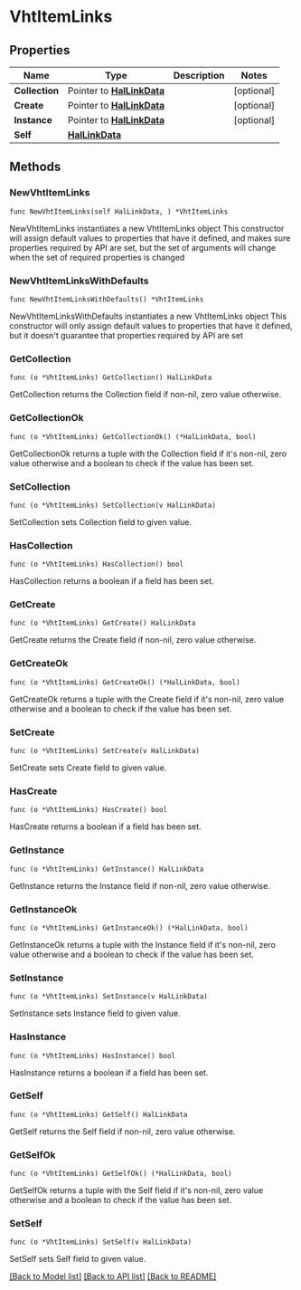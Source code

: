 # VhtItemLinks

## Properties

Name | Type | Description | Notes
------------ | ------------- | ------------- | -------------
**Collection** | Pointer to [**HalLinkData**](HalLinkData.md) |  | [optional] 
**Create** | Pointer to [**HalLinkData**](HalLinkData.md) |  | [optional] 
**Instance** | Pointer to [**HalLinkData**](HalLinkData.md) |  | [optional] 
**Self** | [**HalLinkData**](HalLinkData.md) |  | 

## Methods

### NewVhtItemLinks

`func NewVhtItemLinks(self HalLinkData, ) *VhtItemLinks`

NewVhtItemLinks instantiates a new VhtItemLinks object
This constructor will assign default values to properties that have it defined,
and makes sure properties required by API are set, but the set of arguments
will change when the set of required properties is changed

### NewVhtItemLinksWithDefaults

`func NewVhtItemLinksWithDefaults() *VhtItemLinks`

NewVhtItemLinksWithDefaults instantiates a new VhtItemLinks object
This constructor will only assign default values to properties that have it defined,
but it doesn't guarantee that properties required by API are set

### GetCollection

`func (o *VhtItemLinks) GetCollection() HalLinkData`

GetCollection returns the Collection field if non-nil, zero value otherwise.

### GetCollectionOk

`func (o *VhtItemLinks) GetCollectionOk() (*HalLinkData, bool)`

GetCollectionOk returns a tuple with the Collection field if it's non-nil, zero value otherwise
and a boolean to check if the value has been set.

### SetCollection

`func (o *VhtItemLinks) SetCollection(v HalLinkData)`

SetCollection sets Collection field to given value.

### HasCollection

`func (o *VhtItemLinks) HasCollection() bool`

HasCollection returns a boolean if a field has been set.

### GetCreate

`func (o *VhtItemLinks) GetCreate() HalLinkData`

GetCreate returns the Create field if non-nil, zero value otherwise.

### GetCreateOk

`func (o *VhtItemLinks) GetCreateOk() (*HalLinkData, bool)`

GetCreateOk returns a tuple with the Create field if it's non-nil, zero value otherwise
and a boolean to check if the value has been set.

### SetCreate

`func (o *VhtItemLinks) SetCreate(v HalLinkData)`

SetCreate sets Create field to given value.

### HasCreate

`func (o *VhtItemLinks) HasCreate() bool`

HasCreate returns a boolean if a field has been set.

### GetInstance

`func (o *VhtItemLinks) GetInstance() HalLinkData`

GetInstance returns the Instance field if non-nil, zero value otherwise.

### GetInstanceOk

`func (o *VhtItemLinks) GetInstanceOk() (*HalLinkData, bool)`

GetInstanceOk returns a tuple with the Instance field if it's non-nil, zero value otherwise
and a boolean to check if the value has been set.

### SetInstance

`func (o *VhtItemLinks) SetInstance(v HalLinkData)`

SetInstance sets Instance field to given value.

### HasInstance

`func (o *VhtItemLinks) HasInstance() bool`

HasInstance returns a boolean if a field has been set.

### GetSelf

`func (o *VhtItemLinks) GetSelf() HalLinkData`

GetSelf returns the Self field if non-nil, zero value otherwise.

### GetSelfOk

`func (o *VhtItemLinks) GetSelfOk() (*HalLinkData, bool)`

GetSelfOk returns a tuple with the Self field if it's non-nil, zero value otherwise
and a boolean to check if the value has been set.

### SetSelf

`func (o *VhtItemLinks) SetSelf(v HalLinkData)`

SetSelf sets Self field to given value.



[[Back to Model list]](../README.md#documentation-for-models) [[Back to API list]](../README.md#documentation-for-api-endpoints) [[Back to README]](../README.md)


